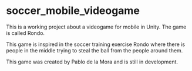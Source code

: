 # soccer_mobile_videogame
This is a working project about a videogame for mobile in Unity. The game is called Rondo.

This game is inspired in the soccer training exercise Rondo where there is people in the middle trying to steal the ball from the people around them.

This game was created by Pablo de la Mora and is still in development.
